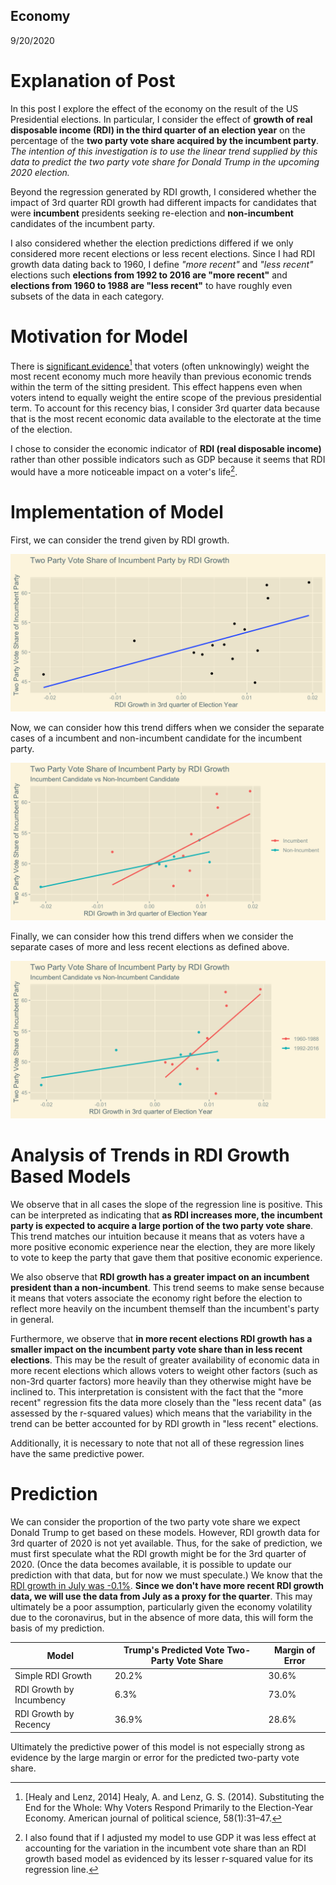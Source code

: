 ## Economy

9/20/2020

# Explanation of Post

In this post I explore the effect of the economy on the result of the US Presidential elections. In particular, I consider the effect of **growth of real disposable income (RDI) in the third quarter of an election year** on the percentage of the **two party vote share acquired by the incumbent party**. *The intention of this investigation is to use the linear trend supplied by this data to predict the two party vote share for Donald Trump in the upcoming 2020 election.*

Beyond the regression generated by RDI growth, I considered whether the impact of 3rd quarter RDI growth had different impacts for candidates that were **incumbent** presidents seeking re-election and **non-incumbent** candidates of the incumbent party.

I also considered whether the election predictions differed if we only considered more recent elections or less recent elections. Since I had RDI growth data dating back to 1960, I define *"more recent"* and *"less recent"* elections such **elections from 1992 to 2016 are "more recent"** and **elections from 1960 to 1988 are "less recent"** to have roughly even subsets of the data in each category.


# Motivation for Model

There is [significant evidence](https://onlinelibrary-wiley-com.ezp-prod1.hul.harvard.edu/doi/pdfdirect/10.1111/ajps.12053)[^1] that voters (often unknowingly) weight the most recent economy much more heavily than previous economic trends within the term of the sitting president. This effect happens even when voters intend to equally weight the entire scope of the previous presidential term. To account for this recency bias, I consider 3rd quarter data because that is the most recent economic data available to the electorate at the time of the election.

I chose to consider the economic indicator of **RDI (real disposable income)** rather than other possible indicators such as GDP because it seems that RDI would have a more noticeable impact on a voter's life[^2]. 

# Implementation of Model

First, we can consider the trend given by RDI growth.

![image of RDI growth vs two party vote share](../figures/rdi_growth_basic.png)

Now, we can consider how this trend differs when we consider the separate cases of a incumbent and non-incumbent candidate for the incumbent party.

![image of RDI growth vs two party vote share by incumbency](../figures/rdi_growth_incumbent.png)

Finally, we can consider how this trend differs when we consider the separate cases of more and less recent elections as defined above.

![image of RDI growth vs two party vote share by election year](../figures/rdi_growth_age.png)

# Analysis of Trends in RDI Growth Based Models

We observe that in all cases the slope of the regression line is positive. This can be interpreted as indicating that **as RDI increases more, the incumbent party is expected to acquire a large portion of the two party vote share**. This trend matches our intuition because it means that as voters have a more positive economic experience near the election, they are more likely to vote to keep the party that gave them that positive economic experience.

We also observe that **RDI growth has a greater impact on an incumbent president than a non-incumbent**. This trend seems to make sense because it means that voters associate the economy right before the election to reflect more heavily on the incumbent themself than the incumbent's party in general.


Furthermore, we observe that **in more recent elections RDI growth has a smaller impact on the incumbent party vote share than in less recent elections**. This may be the result of greater availability of economic data in more recent elections which allows voters to weight other factors (such as non-3rd quarter factors) more heavily than they otherwise might have be inclined to. This interpretation is consistent with the fact that the "more recent" regression fits the data more closely than the "less recent data" (as assessed by the r-squared values) which means that the variability in the trend can be better accounted for by RDI growth in "less recent" elections.


Additionally, it is necessary to note that not all of these regression lines have the same predictive power. 



# Prediction

We can consider the proportion of the two party vote share we expect Donald Trump to get based on these models. However, RDI growth data for 3rd quarter of 2020 is not yet available. Thus, for the sake of prediction, we must first speculate what the RDI growth might be for the 3rd quarter of 2020. (Once the data becomes available, it is possible to update our prediction with that data, but for now we must speculate.) We know that the [RDI growth in July was -0.1%](https://www.bea.gov/news/2020/personal-income-and-outlays-july-2020#:~:text=Disposable%20personal%20income%20(DPI)%20increased,(tables%205%20and%207).). **Since we don't have more recent RDI growth data, we will use the data from July as a proxy for the quarter**. This may ultimately be a poor assumption, particularly given the economy volatility due to the coronavirus, but in the absence of more data, this will form the basis of my prediction.

| Model                    | Trump's Predicted Vote Two-Party Vote Share  | Margin of Error
|--------------------------|----------------------------------------------|----------------
| Simple RDI Growth        |                  20.2%                       |30.6%
| RDI Growth by Incumbency |                   6.3%                       |73.0%   
| RDI Growth by Recency    |                  36.9%                       |28.6%     

Ultimately the predictive power of this model is not especially strong as evidence by the large margin or error for the predicted two-party vote share. 

[^1]: [Healy and Lenz, 2014] Healy, A. and Lenz, G. S. (2014). Substituting the End for the Whole: Why Voters Respond Primarily to the Election-Year Economy. American journal of political science, 58(1):31–47.

[^2]: I also found that if I adjusted my model to use GDP it was less effect at accounting for the variation in the incumbent vote share than an RDI growth based model as evidenced by its lesser r-squared value for its regression line.